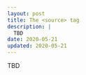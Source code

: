 ```yaml
---
layout: post
title: The <source> tag
description: |
  TBD
date: 2020-05-21
updated: 2020-05-21
---
```


TBD
